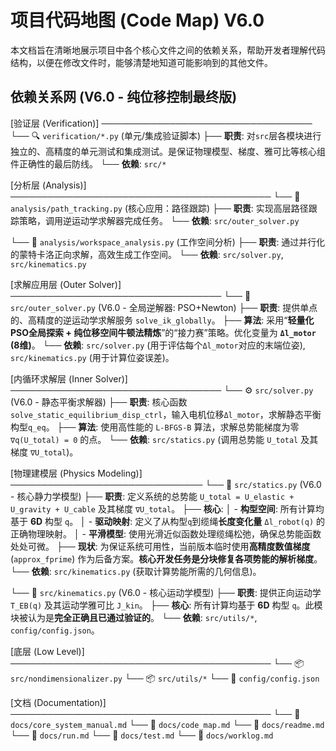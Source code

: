# 项目代码地图 (Code Map) V6.0

本文档旨在清晰地展示项目中各个核心文件之间的依赖关系，帮助开发者理解代码结构，以便在修改文件时，能够清楚地知道可能影响到的其他文件。

## 依赖关系网 (V6.0 - 纯位移控制最终版)

[验证层 (Verification)] ──────────────────────────────────
  └── 🔍 `verification/*.py` (单元/集成验证脚本)
      ├── **职责**: 对`src`层各模块进行独立的、高精度的单元测试和集成测试。是保证物理模型、梯度、雅可比等核心组件正确性的最后防线。
      └── **依赖**: `src/*`

[分析层 (Analysis)] ──────────────────────────────────────────
  └── 🔬 `analysis/path_tracking.py` (核心应用：路径跟踪)
      ├── **职责**: 实现高层路径跟踪策略，调用逆运动学求解器完成任务。
      └── **依赖**: `src/outer_solver.py`

  └── 🔬 `analysis/workspace_analysis.py` (工作空间分析)
      ├── **职责**: 通过并行化的蒙特卡洛正向求解，高效生成工作空间。
      └── **依赖**: `src/solver.py`, `src/kinematics.py`

[求解应用层 (Outer Solver)] ──────────────────────────────────
  └── 🚀 `src/outer_solver.py` (V6.0 - 全局逆解器: PSO+Newton)
      ├── **职责**: 提供单点的、高精度的逆运动学求解服务 `solve_ik_globally`。
      ├── **算法**: 采用“**轻量化PSO全局探索 + 纯位移空间牛顿法精炼**”的“接力赛”策略。优化变量为 **`Δl_motor` (8维)**。
      └── **依赖**: `src/solver.py` (用于评估每个`Δl_motor`对应的末端位姿), `src/kinematics.py` (用于计算位姿误差)。

[内循环求解层 (Inner Solver)] ──────────────────────────────────
  └── ⚙️ `src/solver.py` (V6.0 - 静态平衡求解器)
      ├── **职责**: 核心函数 `solve_static_equilibrium_disp_ctrl`，输入电机位移`Δl_motor`，求解静态平衡构型`q_eq`。
      ├── **算法**: 使用高性能的 `L-BFGS-B` 算法，求解总势能梯度为零 `∇q(U_total) = 0` 的点。
      └── **依赖**: `src/statics.py` (调用总势能 `U_total` 及其梯度 `∇U_total`)。

[物理建模层 (Physics Modeling)] ───────────────────────────────
  └── 🧱 `src/statics.py` (V6.0 - 核心静力学模型)
      ├── **职责**: 定义系统的总势能 `U_total = U_elastic + U_gravity + U_cable` 及其梯度 `∇U_total`。
      ├── **核心**:
      │   - **构型空间**: 所有计算均基于 **6D** 构型 `q`。
      │   - **驱动映射**: 定义了从构型`q`到缆绳**长度变化量** `Δl_robot(q)` 的正确物理映射。
      │   - **平滑模型**: 使用光滑近似函数处理缆绳松弛，确保总势能函数处处可微。
      ├── **现状**: 为保证系统可用性，当前版本临时使用**高精度数值梯度** (`approx_fprime`) 作为后备方案。**核心开发任务是分块修复各项势能的解析梯度**。
      └── **依赖**: `src/kinematics.py` (获取计算势能所需的几何信息)。

  └── 🧱 `src/kinematics.py` (V6.0 - 核心运动学模型)
      ├── **职责**: 提供正向运动学 `T_EB(q)` 及其运动学雅可比 `J_kin`。
      ├── **核心**: 所有计算均基于 **6D** 构型 `q`。此模块被认为是**完全正确且已通过验证的**。
      └── **依赖**: `src/utils/*`, `config/config.json`。

[底层 (Low Level)] ──────────────────────────────────────────
  └── 📦 `src/nondimensionalizer.py`
  └── 📦 `src/utils/*`
  └── 📄 `config/config.json`

[文档 (Documentation)] ──────────────────────────────────────────
  └── 📄 `docs/core_system_manual.md`
  └── 📄 `docs/code_map.md`
  └── 📄 `docs/readme.md`
  └── 📄 `docs/run.md`
  └── 📄 `docs/test.md`
  └── 📄 `docs/worklog.md`
